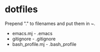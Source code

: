 dotfiles
========

Prepend "." to filenames and put them in ~.

* emacs.mj - .emacs
* gitignore - .gitignore
* bash\_profile.mj - .bash_profile
